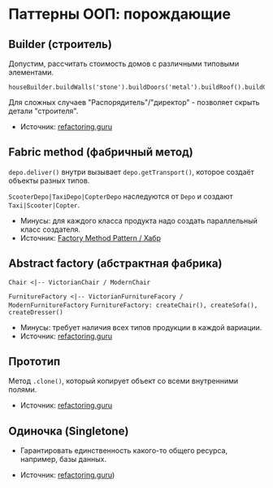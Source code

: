 # Паттерны ООП: порождающие

## Builder (строитель)

Допустим, рассчитать стоимость домов с различными типовыми элементами.
```
houseBuilder.buildWalls('stone').buildDoors('metal').buildRoof().buildGarage().getResult()
```
Для сложных случаев "Распорядитель"/"директор" - позволяет скрыть детали "строителя".

- Источник: [refactoring.guru](https://refactoring.guru/ru/design-patterns/builder)

## Fabric method (фабричный метод)

`depo.deliver()` внутри вызывает `depo.getTransport()`, которое создаёт объекты разных типов.

`ScooterDepo|TaxiDepo|CopterDepo` наследуются от `Depo` и создают `Taxi|Scooter|Copter`.

- Минусы: для каждого класса продукта надо создать параллельный класс создателя.
- Источник: [Factory Method Pattern / Хабр](https://habr.com/ru/articles/556512/)

## Abstract factory (абстрактная фабрика)

`Chair <|-- VictorianChair / ModernChair`

`FurnitureFactory <|-- VictorianFurnitureFacory / ModernFurnitureFactory`
`FurnitureFactory: createChair(), createSofa(), createDresser()`

- Минусы: требует наличия всех типов продукции в каждой вариации.
- Источник: [refactoring.guru](https://refactoring.guru/ru/design-patterns/abstract-factory)

## Прототип

Метод `.clone()`,  который копирует объект со всеми внутренними полями.

- Источник: [refactoring.guru](https://refactoring.guru/ru/design-patterns/prototype)

## Одиночка (Singletone)

- Гарантировать единственность какого-то общего ресурса, например, базы данных.

- Источник: [refactoring.guru](https://refactoring.guru/ru/design-patterns/singleton))